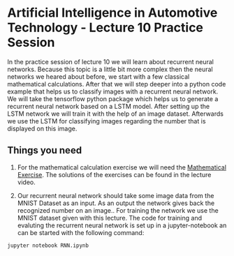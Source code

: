 # Artificial Intelligence in Automotive Technology - Lecture 10 Practice Session

In the practice session of lecture 10 we will learn about recurrent neural networks. Because this topic is a little bit more complex then the neural networks we heared about before, we start with a few classical mathematical calculations. After that we will step deeper into a python code example that helps us to classify images with a recurrent neural network.
We will take the tensorflow python package which helps us to generate a recurrent neural network based on a LSTM model. After setting up the LSTM network we will train it with the help of an image dataset. Afterwards we use the LSTM for classifying images regarding the number that is displayed on this image.


## Things you need

1. For the mathematical calculation exercise we will need the [Mathematical Exercise](https://github.com/TUMFTM/Lecture_AI_in_Automotive_Technology/blob/master/Lecture%2010%20Practice%20Session/Mathematical_Exercise.pdf). The solutions of the exercises can be found in the lecture video.

2. Our recurrent neural network should take some image data from the MNIST Dataset as an input. As an output the network gives back the recognized number on an image.. For training the network we use the MNIST dataset given with this lecture. The code for training and evaluting the recurrent neural network is set up in a jupyter-notebook an can be started with the following command:

```
jupyter notebook RNN.ipynb
```
